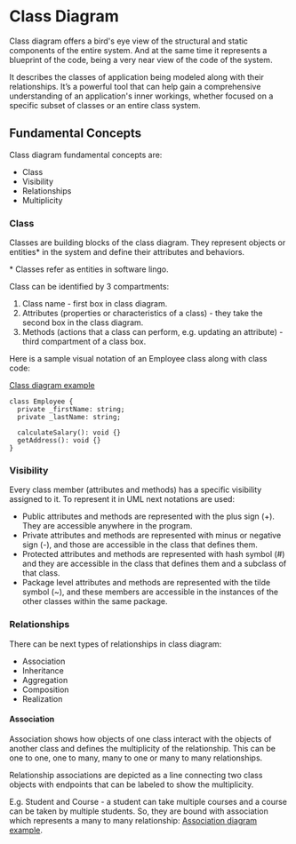 # Class Diagram

Class diagram offers a bird's eye view of the structural and static components of the entire system. And at the same time it represents a blueprint of the code, being a very near view of the code of the system.

It describes the classes of application being modeled along with their relationships. It’s a powerful tool that can help gain a comprehensive understanding of an application's inner workings, whether focused on a specific subset of classes or an entire class system.

## Fundamental Concepts

Class diagram fundamental concepts are:

- Class
- Visibility
- Relationships
- Multiplicity

### Class

Classes are building blocks of the class diagram. They represent objects or entities\* in the system and define their attributes and behaviors.

\* Classes refer as entities in software lingo.

Class can be identified by 3 compartments:

1. Class name - first box in class diagram.
2. Attributes (properties or characteristics of a class) - they take the second box in the class diagram.
3. Methods (actions that a class can perform, e.g. updating an attribute) - third compartment of a class box.

Here is a sample visual notation of an Employee class along with class code:

[Class diagram example](https://ntonbala.github.io/uml-diagrams/Structural/Class/img/class-concept.drawio.html)

```
class Employee {
  private _firstName: string;
  private _lastName: string;

  calculateSalary(): void {}
  getAddress(): void {}
}
```

### Visibility

Every class member (attributes and methods) has a specific visibility assigned to it. To represent it in UML next notations are used:

- Public attributes and methods are represented with the plus sign (+). They are accessible anywhere in the program.
- Private attributes and methods are represented with minus or negative sign (-), and those are accessible in the class that defines them.
- Protected attributes and methods are represented with hash symbol (#) and they are accessible in the class that defines them and a subclass of that class.
- Package level attributes and methods are represented with the tilde symbol (~), and these members are accessible in the instances of the other classes within the same package.

### Relationships

There can be next types of relationships in class diagram:

- Association
- Inheritance
- Aggregation
- Composition
- Realization

#### Association

Association shows how objects of one class interact with the objects of another class and defines the multiplicity of the relationship. This can be one to one, one to many, many to one or many to many relationships.

Relationship associations are depicted as a line connecting two class objects with endpoints that can be labeled to show the multiplicity.

E.g. Student and Course - a student can take multiple courses and a course can be taken by multiple students. So, they are bound with association which represents a many to many relationship: [Association diagram example](https://ntonbala.github.io/uml-diagrams/Structural/Class/img/relationships-concept-association.drawio.html).
